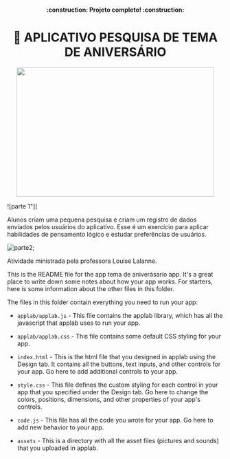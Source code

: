<h4 align="center"> 
    :construction:  Projeto completo!  :construction:
</h4>
<h1 align="center">🍰 APLICATIVO PESQUISA DE TEMA DE ANIVERSÁRIO</h1>

<p align="center">
  <img width="460" height="300" src="https://user-images.githubusercontent.com/100588945/160302622-b2661fc1-9957-4318-9f61-291797f39003.gif">
</p>
![parte 1"](

Alunos criam uma pequena pesquisa e criam um registro de dados enviados pelos usuários do aplicativo. Esse é um exercício para aplicar habilidades de pensamento lógico e estudar preferências de usuários.

![parte2 ](https://user-images.githubusercontent.com/100588945/160302607-e77909b7-62e1-4417-8d14-aa6387e8c4b7.gif);

Atividade ministrada pela professora Louise Lalanne.

This is the README file for the app tema de aniverásario app. It's a great place to write 
down some notes about how your app works. For starters, here is some information
about the other files in this folder.

The files in this folder contain everything you need to run your app:

* `applab/applab.js` - This file contains the applab library, which has all the
  javascript that applab uses to run your app.

* `applab/applab.css` - This file contains some default CSS styling for your app.

* `index.html` - This is the html file that you designed in applab using the
  Design tab. It contains all the buttons, text inputs, and other controls for
  your app. Go here to add additional controls to your app.

* `style.css` - This file defines the custom styling for each control in your
  app that you specified under the Design tab. Go here to change the colors,
  positions, dimensions, and other properties of your app's controls.

* `code.js` - This file has all the code you wrote for your app. Go here to add
  new behavior to your app.

* `assets` - This is a directory with all the asset files (pictures and sounds)
  that you uploaded in applab.
